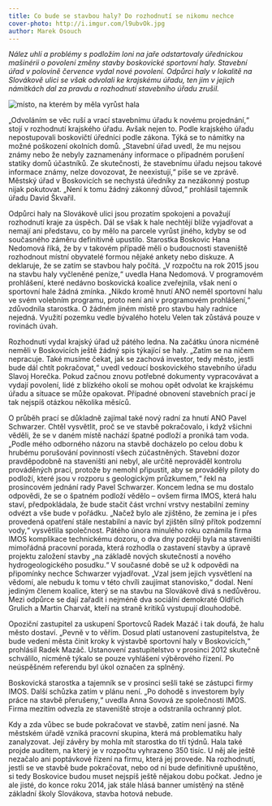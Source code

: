 ```yaml
---
title: Co bude se stavbou haly? Do rozhodnutí se nikomu nechce
cover-photo: http://i.imgur.com/l9ubvOk.jpg
author: Marek Osouch
---
```


*Nález uhlí a problémy s podložím loni na jaře odstartovaly úřednickou mašinérii o povolení změny stavby boskovické sportovní haly. Stavební úřad v polovině července vydal nové povolení. Odpůrci haly v lokalitě na Slovákově ulici se však odvolali ke krajskému úřadu, ten jim v jejich námitkách dal za pravdu a rozhodnutí stavebního úřadu zrušil.*

<img src="http://i.imgur.com/l9ubvOk.jpg" alt="místo, na kterém by měla vyrůst hala" class="img-responsive">

„Odvoláním se věc ruší a vrací stavebnímu úřadu k novému projednání,“ stojí v rozhodnutí krajského úřadu. Avšak nejen to. Podle krajského úřadu nepostupovali boskovičtí úředníci podle zákona. Týká se to námitky na možné poškození okolních domů. „Stavební úřad uvedl, že mu nejsou známy nebo že nebyly zaznamenány informace o případném porušení statiky domů účastníků. Ze skutečnosti, že stavebnímu úřadu nejsou takové informace známy, nelze dovozovat, že neexistují,“ píše se ve zprávě. Městský úřad v Boskovicích se nechystá úředníky za nezákonný postup nijak pokutovat. „Není k tomu žádný zákonný důvod,“ prohlásil tajemník úřadu David Škvařil.

Odpůrci haly na Slovákově ulici jsou prozatím spokojeni a považují rozhodnutí kraje za úspěch. Dál se však k hale nechtějí blíže vyjadřovat a nemají ani představu, co by mělo na parcele vyrůst jiného, kdyby se od současného záměru definitivně upustilo. Starostka Boskovic Hana Nedomová říká, že by v takovém případě měli o budoucnosti staveniště rozhodnout místní obyvatelé formou nějaké ankety nebo diskuze. A deklaruje, že se zatím se stavbou haly počítá. „V rozpočtu na rok 2015 jsou na stavbu haly vyčleněné peníze,“ uvedla Hana Nedomová. V programovém prohlášení, které nedávno boskovická koalice zveřejnila, však není o sportovní hale žádná zmínka. „Nikdo kromě hnutí ANO neměl sportovní halu ve svém volebním programu, proto není ani v programovém prohlášení,“ zdůvodnila starostka. O žádném jiném místě pro stavbu haly radnice nejedná. Využití pozemku vedle bývalého hotelu Velen tak zůstává pouze v rovinách úvah.

Rozhodnutí vydal krajský úřad už pátého ledna. Na začátku února nicméně neměli v Boskovicích ještě žádný spis týkající se haly. „Zatím se na ničem nepracuje. Také musíme čekat, jak se zachová investor, tedy město, jestli bude dál chtít pokračovat,“ uvedl vedoucí boskovického stavebního úřadu Slavoj Horečka. Pokud začnou znovu potřebné dokumenty vypracovávat a vydají povolení, lidé z blízkého okolí se mohou opět odvolat ke krajskému úřadu a situace se může opakovat. Případné obnovení stavebních prací je tak nejspíš otázkou několika měsíců. 

O průběh prací se důkladně zajímal také nový radní za hnutí ANO Pavel Schwarzer. Chtěl vysvětlit, proč se ve stavbě pokračovalo, i když všichni věděli, že se v daném místě nachází špatné podloží a proniká tam voda. „Podle mého odborného názoru na stavbě docházelo po celou dobu k hrubému porušování povinností všech zúčastněných. Stavební dozor pravděpodobně na staveništi ani nebyl, ale určitě neprováděl kontrolu prováděných prací, protože by nemohl připustit, aby se prováděly piloty do podloží, které jsou v rozporu s geologickým průzkumem,“ řekl na prosincovém jednání rady Pavel Schwarzer. Koncem ledna se mu dostalo odpovědi, že se o špatném podloží vědělo – ovšem firma IMOS, která halu staví, předpokládala, že bude stačit část vrchní vrstvy nestabilní zeminy odvézt a vše bude v pořádku. „Načež bylo ale zjištěno, že zemina je i přes provedená opatření stále nestabilní a navíc byl zjištěn silný přítok podzemní vody,“ vysvětlila společnost. Pátého února minulého roku oznámila firma IMOS komplikace technickému dozoru, o dva dny později byla na staveništi mimořádná pracovní porada, která rozhodla o zastavení stavby a úpravě projektu založení stavby „na základě nových skutečností a nového hydrogeologického posudku.“ V současné době se už k odpovědi na připomínky nechce Schwarzer vyjadřovat. „Vzal jsem jejich vysvětlení na vědomí, ale nebudu k tomu v této chvíli zaujímat stanovisko,“ dodal. Není jediným členem koalice, který se na stavbu na Slovákově dívá s nedůvěrou. Mezi odpůrce se dají zařadit i nejméně dva sociální demokraté Oldřich Grulich a Martin Charvát, kteří na straně kritiků vystupují dlouhodobě.

Opoziční zastupitel za uskupení Sportovců Radek Mazáč i tak doufá, že halu město dostaví. „Pevně v to věřím. Dosud platí ustanovení zastupitelstva, že bude vedení města činit kroky k výstavbě sportovní haly v Boskovicích,“ prohlásil Radek Mazáč. Ustanovení zastupitelstvo v prosinci 2012 skutečně schválilo, nicméně týkalo se pouze vyhlášení výběrového řízení. Po neúspěšném referendu byl úkol označen za splněný. 

Boskovická starostka a tajemník se v prosinci sešli také se zástupci firmy IMOS. Další schůzka zatím v plánu není. „Po dohodě s investorem byly práce na stavbě přerušeny,“ uvedla Anna Sovová ze společnosti IMOS. Firma mezitím odvezla ze staveniště stroje a odstranila ochranný plot.

Kdy a zda vůbec se bude pokračovat ve stavbě, zatím není jasné. Na městském úřadě vzniká pracovní skupina, která má problematiku haly zanalyzovat. Její závěry by mohla mít starostka do tří týdnů. Hala také projde auditem, na který je v rozpočtu vyhrazeno 350 tisíc. U něj ale ještě nezačalo ani poptávkové řízení na firmu, která jej provede. Na rozhodnutí, jestli se ve stavbě bude pokračovat, nebo od ní bude definitivně upuštěno, si tedy Boskovice budou muset nejspíš ještě nějakou dobu počkat. Jedno je ale jisté, do konce roku 2014, jak stále hlásá banner umístěný na stěně základní školy Slovákova, stavba hotová nebude.